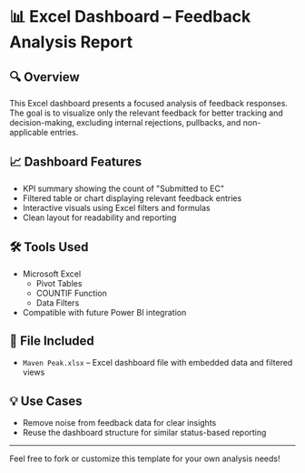 # 📊 Excel Dashboard – Feedback Analysis Report

## 🔍 Overview
This Excel dashboard presents a focused analysis of feedback responses. The goal is to visualize only the relevant feedback for better tracking and decision-making, excluding internal rejections, pullbacks, and non-applicable entries.

## 📈 Dashboard Features
- KPI summary showing the count of "Submitted to EC"
- Filtered table or chart displaying relevant feedback entries
- Interactive visuals using Excel filters and formulas
- Clean layout for readability and reporting

## 🛠️ Tools Used
- Microsoft Excel
  - Pivot Tables
  - COUNTIF Function
  - Data Filters
- Compatible with future Power BI integration

## 📁 File Included
- `Maven Peak.xlsx` – Excel dashboard file with embedded data and filtered views

## 💡 Use Cases
- Remove noise from feedback data for clear insights
- Reuse the dashboard structure for similar status-based reporting

---

Feel free to fork or customize this template for your own analysis needs!
